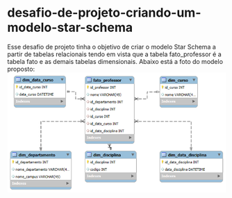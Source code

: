 # desafio-de-projeto-criando-um-modelo-star-schema

Esse desafio de projeto tinha o objetivo de criar o modelo Star Schema a partir de tabelas relacionais tendo em vista que a tabela fato_professor é a tabela fato e as demais
tabelas dimensionais. Abaixo está a foto do modelo proposto:
![](fato_professor.png)